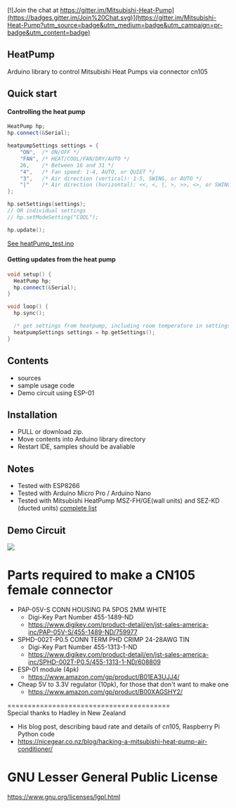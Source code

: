 [![Join the chat at https://gitter.im/Mitsubishi-Heat-Pump](https://badges.gitter.im/Join%20Chat.svg)](https://gitter.im/Mitsubishi-Heat-Pump?utm_source=badge&utm_medium=badge&utm_campaign=pr-badge&utm_content=badge)

HeatPump
----------
Arduino library to control Mitsubishi Heat Pumps via connector cn105

Quick start
-----------

#### Controlling the heat pump

```c++
HeatPump hp;
hp.connect(&Serial);

heatpumpSettings settings = {
    "ON",  /* ON/OFF */
    "FAN", /* HEAT/COOL/FAN/DRY/AUTO */
    26,    /* Between 16 and 31 */
    "4",   /* Fan speed: 1-4, AUTO, or QUIET */
    "3",   /* Air direction (vertical): 1-5, SWING, or AUTO */
    "|"    /* Air direction (horizontal): <<, <, |, >, >>, <>, or SWING */
}; 

hp.setSettings(settings);
// OR individual settings
// hp.setModeSetting("COOL");

hp.update();
```

[See heatPump_test.ino](examples/heatPump_test/heatPump_test.ino)

#### Getting updates from the heat pump

```c++
void setup() {
  HeatPump hp;
  hp.connect(&Serial);
}

void loop() {
  hp.sync();

  /* get settings from heatpump, including room temperature in settings.roomTemperature */
  heatpumpSettings settings = hp.getSettings();
}

```

Contents
--------
- sources
- sample usage code
- Demo circuit using ESP-01

Installation
------------
- PULL or download zip.
- Move contents into Arduino library directory
- Restart IDE, samples should be avaliable

Notes
-----
- Tested with ESP8266
- Tested with Arduino Micro Pro / Arduino Nano
- Tested with Mitsubishi HeatPump MSZ-FH/GE(wall units) and SEZ-KD (ducted units) [complete list](https://github.com/SwiCago/HeatPump/wiki/Supported-models)

Demo Circuit
------------
<img src="https://github.com/SwiCago/HeatPump/blob/master/CN105_ESP8266.png"/>

# Parts required to make a CN105 female connector
- PAP-05V-S CONN HOUSING PA 5POS 2MM WHITE 
  - Digi-Key Part Number 	455-1489-ND 
  - https://www.digikey.com/product-detail/en/jst-sales-america-inc/PAP-05V-S/455-1489-ND/759977
- SPHD-002T-P0.5  CONN TERM PHD CRIMP 24-28AWG TIN  
  - Digi-Key Part Number 	455-1313-1-ND 
  - https://www.digikey.com/product-detail/en/jst-sales-america-inc/SPHD-002T-P0.5/455-1313-1-ND/608809
- ESP-01 module (4pk)
  - https://www.amazon.com/gp/product/B01EA3UJJ4/
- Cheap 5V to 3.3V regulator (10pk), for those that don't want to make one
  - https://www.amazon.com/gp/product/B00XAGSHY2/
  
========================================  
Special thanks to Hadley in New Zealand 
  - His blog post, describing baud rate and details of cn105, Raspberry Pi Python code
  - https://nicegear.co.nz/blog/hacking-a-mitsubishi-heat-pump-air-conditioner/

# GNU Lesser General Public License
https://www.gnu.org/licenses/lgpl.html
